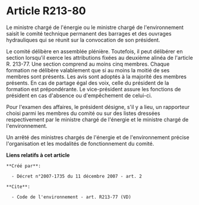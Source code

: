 # Article R213-80

Le ministre chargé de l'énergie ou le ministre chargé de l'environnement saisit le comité technique permanent des barrages et
des ouvrages hydrauliques qui se réunit sur la convocation de son président.

Le comité délibère en assemblée plénière. Toutefois, il peut délibérer en section lorsqu'il exerce les attributions fixées au
deuxième alinéa de l'article R. 213-77. Une section comprend au moins cinq membres. Chaque formation ne délibère valablement
que si au moins la moitié de ses membres sont présents. Les avis sont adoptés à la majorité des membres présents. En cas de
partage égal des voix, celle du président de la formation est prépondérante. Le vice-président assure les fonctions de
président en cas d'absence ou d'empêchement de celui-ci. 

Pour l'examen des affaires, le président désigne, s'il y a lieu, un rapporteur choisi parmi les membres du comité ou sur des
listes dressées respectivement par le ministre chargé de l'énergie et le ministre chargé de l'environnement. 

Un arrêté des ministres chargés de l'énergie et de l'environnement précise l'organisation et les modalités de fonctionnement
du comité.

**Liens relatifs à cet article**

	**Créé par**:

	  - Décret n°2007-1735 du 11 décembre 2007 - art. 2

	**Cite**:

	  - Code de l'environnement - art. R213-77 (VD)
